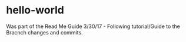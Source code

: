 # hello-world
Was part of the Read Me Guide
3/30/17 - Following tutorial/Guide to the Bracnch changes and commits.
